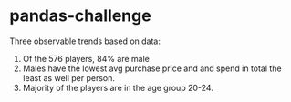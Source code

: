 # pandas-challenge

Three observable trends based on data: 
1) Of the 576 players, 84% are male
2) Males have the lowest avg purchase price and and spend in total the least as well per person. 
3) Majority of the players are in the age group 20-24. 
